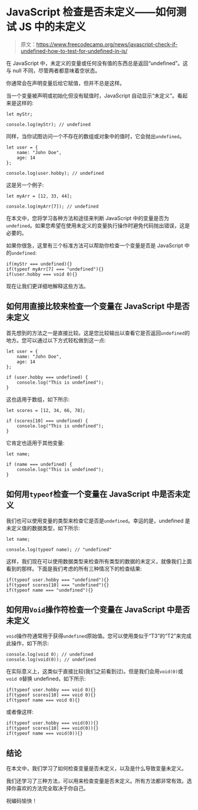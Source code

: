 # JavaScript 检查是否未定义——如何测试 JS 中的未定义

> 原文：<https://www.freecodecamp.org/news/javascript-check-if-undefined-how-to-test-for-undefined-in-js/>

在 JavaScript 中，未定义的变量或任何没有值的东西总是返回“undefined”。这与 null 不同，尽管两者都意味着空状态。

你通常会在声明变量后给它赋值，但并不总是这样。

当一个变量被声明或初始化但没有赋值时，JavaScript 自动显示“未定义”。看起来是这样的:

```
let myStr;

console.log(myStr); // undefined 
```

同样，当你试图访问一个不存在的数组或对象中的值时，它会抛出`undefined`。

```
let user = {
    name: "John Doe",
    age: 14
};

console.log(user.hobby); // undefined 
```

这是另一个例子:

```
let myArr = [12, 33, 44];

console.log(myArr[7]); // undefined 
```

在本文中，您将学习各种方法和途径来判断 JavaScript 中的变量是否为`undefined`。如果您希望在使用未定义的变量执行操作时避免代码抛出错误，这是必要的。

如果你很急，这里有三个标准方法可以帮助你检查一个变量是否是 JavaScript 中的`undefined`:

```
if(myStr === undefined){}
if(typeof myArr[7] === "undefined"){}
if(user.hobby === void 0){} 
```

现在让我们更详细地解释这些方法。

## 如何用直接比较来检查一个变量在 JavaScript 中是否未定义

首先想到的方法之一是直接比较。这是您比较输出以查看它是否返回`undefined`的地方。您可以通过以下方式轻松做到这一点:

```
let user = {
    name: "John Doe",
    age: 14
};

if (user.hobby === undefined) {
    console.log("This is undefined");
} 
```

这也适用于数组，如下所示:

```
let scores = [12, 34, 66, 78];

if (scores[10] === undefined) {
    console.log("This is undefined");
} 
```

它肯定也适用于其他变量:

```
let name;

if (name === undefined) {
    console.log("This is undefined");
} 
```

## 如何用`typeof`检查一个变量在 JavaScript 中是否未定义

我们也可以使用变量的类型来检查它是否是`undefined`。幸运的是，undefined 是未定义值的数据类型，如下所示:‌

```
let name;

console.log(typeof name); // "undefined" 
```

这样，我们现在可以使用数据类型来检查所有类型的数据的未定义，就像我们上面看到的那样。下面是我们考虑的所有三种情况下的检查结果:

```
if(typeof user.hobby === "undefined"){}
if(typeof scores[10] === "undefined"){}
if(typeof name === "undefined"){} 
```

## 如何用`Void`操作符检查一个变量在 JavaScript 中是否未定义

`void`操作符通常用于获得`undefined`原始值。您可以使用类似于“T3”的“T2”来完成此操作，如下所示:

```
console.log(void 0); // undefined
console.log(void(0)); // undefined 
```

在实际意义上，这类似于直接比较(我们之前看到过)。但是我们会用`void(0)`或`void 0`替换 undefined，如下所示:

```
if(typeof user.hobby === void 0){}
if(typeof scores[10] === void 0){}
if(typeof name === void 0){} 
```

或者像这样:

```
if(typeof user.hobby === void(0)){}
if(typeof scores[10] === void(0)){}
if(typeof name === void(0)){} 
```

## 结论

在本文中，我们学习了如何检查变量是否未定义，以及是什么导致变量未定义。

我们还学习了三种方法，可以用来检查变量是否未定义。所有方法都非常有效。选择你喜欢的方法完全取决于你自己。

祝编码愉快！